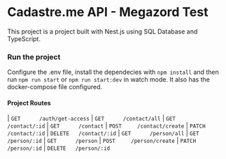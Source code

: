 # Cadastre.me API - Megazord Test

This project is a project built with Nest.js using SQL Database and TypeScript.

### Run the project

Configure the .env file, install the dependecies with `npm install` and then run `npm run start` or `npm run start:dev` in watch mode.
It also has the docker-compose file configured.

#### Project Routes
| `GET      /auth/get-access`
| `GET      /contact/all`
| `GET      /contact/:id`
| `GET      /contact`
| `POST     /contact/create`
| `PATCH    /contact/:id`
| `DELETE   /contact/:id`
| `GET      /person/all`
| `GET      /person/:id`
| `GET      /person`
| `POST     /person/create`
| `PATCH    /person/:id`
| `DELETE   /person/:id`
